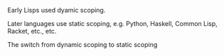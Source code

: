 Early Lisps used dyamic scoping.

Later languages use static scoping, e.g. Python, Haskell, Common Lisp, Racket, etc., etc.

The switch from dynamic scoping to static scoping